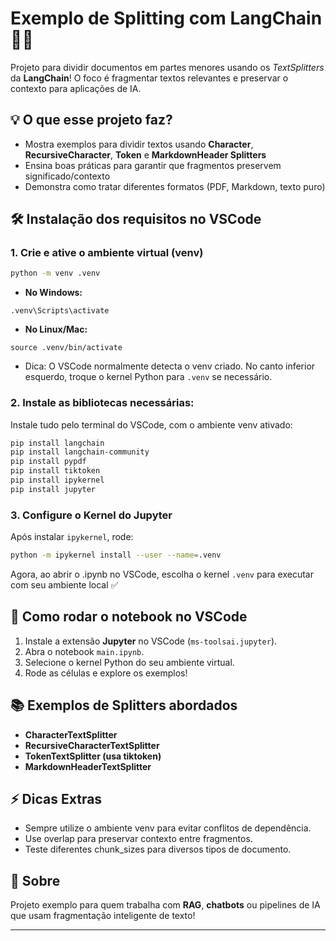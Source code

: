 # Exemplo de Splitting com LangChain 🦾📖

Projeto para dividir documentos em partes menores usando os _TextSplitters_ da **LangChain**! O foco é fragmentar textos relevantes e preservar o contexto para aplicações de IA.

## 💡 O que esse projeto faz?

- Mostra exemplos para dividir textos usando **Character**, **RecursiveCharacter**, **Token** e **MarkdownHeader Splitters**
- Ensina boas práticas para garantir que fragmentos preservem significado/contexto
- Demonstra como tratar diferentes formatos (PDF, Markdown, texto puro)


## 🛠 Instalação dos requisitos no VSCode

### 1. Crie e ative o ambiente virtual (venv)

```bash
python -m venv .venv
```

- **No Windows:**

```
.venv\Scripts\activate
```

- **No Linux/Mac:**

```
source .venv/bin/activate
```

- Dica: O VSCode normalmente detecta o venv criado. No canto inferior esquerdo, troque o kernel Python para `.venv` se necessário.


### 2. Instale as bibliotecas necessárias:

Instale tudo pelo terminal do VSCode, com o ambiente venv ativado:

```bash
pip install langchain
pip install langchain-community
pip install pypdf
pip install tiktoken
pip install ipykernel
pip install jupyter
```


### 3. Configure o Kernel do Jupyter

Após instalar `ipykernel`, rode:

```bash
python -m ipykernel install --user --name=.venv
```

Agora, ao abrir o .ipynb no VSCode, escolha o kernel `.venv` para executar com seu ambiente local ✅

## 🎯 Como rodar o notebook no VSCode

1. Instale a extensão **Jupyter** no VSCode (`ms-toolsai.jupyter`).
2. Abra o notebook `main.ipynb`.
3. Selecione o kernel Python do seu ambiente virtual.
4. Rode as células e explore os exemplos!

## 📚 Exemplos de Splitters abordados

- **CharacterTextSplitter**
- **RecursiveCharacterTextSplitter**
- **TokenTextSplitter (usa tiktoken)**
- **MarkdownHeaderTextSplitter**


## ⚡ Dicas Extras

- Sempre utilize o ambiente venv para evitar conflitos de dependência.
- Use overlap para preservar contexto entre fragmentos.
- Teste diferentes chunk_sizes para diversos tipos de documento.


## 🤖 Sobre

Projeto exemplo para quem trabalha com **RAG**, **chatbots** ou pipelines de IA que usam fragmentação inteligente de texto!

***